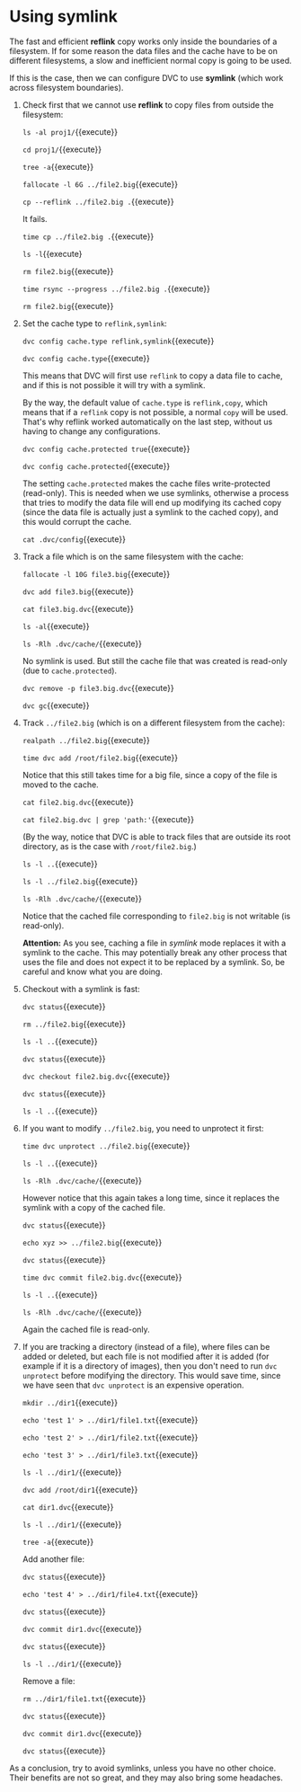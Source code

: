 # Using symlink

The fast and efficient **reflink** copy works only inside the
boundaries of a filesystem. If for some reason the data files and the
cache have to be on different filesystems, a slow and inefficient
normal copy is going to be used.

If this is the case, then we can configure DVC to use **symlink**
(which work across filesystem boundaries).

1. Check first that we cannot use **reflink** to copy files from
   outside the filesystem:
   
   `ls -al proj1/`{{execute}}
   
   `cd proj1/`{{execute}}
   
   `tree -a`{{execute}}
   
   `fallocate -l 6G ../file2.big`{{execute}}
   
   `cp --reflink ../file2.big .`{{execute}}
   
   It fails.
   
   `time cp ../file2.big .`{{execute}}
   
   `ls -l`{{execute}
   
   `rm file2.big`{{execute}}
   
   `time rsync --progress ../file2.big .`{{execute}}
   
   `rm file2.big`{{execute}}
   
2. Set the cache type to `reflink,symlink`:

   `dvc config cache.type reflink,symlink`{{execute}}
   
   `dvc config cache.type`{{execute}}
   
   This means that DVC will first use `reflink` to copy a data file to
   cache, and if this is not possible it will try with a symlink.
   
   By the way, the default value of `cache.type` is `reflink,copy`,
   which means that if a `reflink` copy is not possible, a normal
   `copy` will be used. That's why reflink worked automatically on
   the last step, without us having to change any configurations.
   
   `dvc config cache.protected true`{{execute}}
   
   `dvc config cache.protected`{{execute}}
   
   The setting `cache.protected` makes the cache files write-protected
   (read-only). This is needed when we use symlinks, otherwise a
   process that tries to modify the data file will end up modifying
   its cached copy (since the data file is actually just a symlink to
   the cached copy), and this would corrupt the cache.
   
   `cat .dvc/config`{{execute}}
   
3. Track a file which is on the same filesystem with the cache:

   `fallocate -l 10G file3.big`{{execute}}

   `dvc add file3.big`{{execute}}
   
   `cat file3.big.dvc`{{execute}}
   
   `ls -al`{{execute}}
   
   `ls -Rlh .dvc/cache/`{{execute}}
   
   No symlink is used. But still the cache file that was created is
   read-only (due to `cache.protected`).
   
   `dvc remove -p file3.big.dvc`{{execute}}
   
   `dvc gc`{{execute}}
   
4. Track `../file2.big` (which is on a different filesystem from the cache):

   `realpath ../file2.big`{{execute}}
   
   `time dvc add /root/file2.big`{{execute}}
   
   Notice that this still takes time for a big file, since a copy of
   the file is moved to the cache.
   
   `cat file2.big.dvc`{{execute}}
   
   `cat file2.big.dvc | grep 'path:'`{{execute}}
   
   (By the way, notice that DVC is able to track files that are
   outside its root directory, as is the case with `/root/file2.big`.)
   
   `ls -l ..`{{execute}}
   
   `ls -l ../file2.big`{{execute}}
   
   `ls -Rlh .dvc/cache/`{{execute}}
   
   Notice that the cached file corresponding to `file2.big` is not
   writable (is read-only).
   
   **Attention:** As you see, caching a file in _symlink_ mode replaces
   it with a symlink to the cache. This may potentially break any
   other process that uses the file and does not expect it to be
   replaced by a symlink. So, be careful and know what you are doing.
   
5. Checkout with a symlink is fast:
   
   `dvc status`{{execute}}
   
   `rm ../file2.big`{{execute}}
   
   `ls -l ..`{{execute}}
   
   `dvc status`{{execute}}
   
   `dvc checkout file2.big.dvc`{{execute}}
   
   `dvc status`{{execute}}
   
   `ls -l ..`{{execute}}
   
6. If you want to modify `../file2.big`, you need to unprotect it
   first:
   
   `time dvc unprotect ../file2.big`{{execute}}
   
   `ls -l ..`{{execute}}
   
   `ls -Rlh .dvc/cache/`{{execute}}
   
   However notice that this again takes a long time, since it replaces
   the symlink with a copy of the cached file.
   
   `dvc status`{{execute}}
   
   `echo xyz >> ../file2.big`{{execute}}
   
   `dvc status`{{execute}}
   
   `time dvc commit file2.big.dvc`{{execute}}
   
   `ls -l ..`{{execute}}
   
   `ls -Rlh .dvc/cache/`{{execute}}
   
   Again the cached file is read-only.
   
7. If you are tracking a directory (instead of a file), where files
   can be added or deleted, but each file is not modified after it is
   added (for example if it is a directory of images), then you don't
   need to run `dvc unprotect` before modifying the directory. This
   would save time, since we have seen that `dvc unprotect` is an
   expensive operation.
   
   `mkdir ../dir1`{{execute}}
   
   `echo 'test 1' > ../dir1/file1.txt`{{execute}}
   
   `echo 'test 2' > ../dir1/file2.txt`{{execute}}
   
   `echo 'test 3' > ../dir1/file3.txt`{{execute}}
   
   `ls -l ../dir1/`{{execute}}
   
   `dvc add /root/dir1`{{execute}}
   
   `cat dir1.dvc`{{execute}}
   
   `ls -l ../dir1/`{{execute}}
   
   `tree -a`{{execute}}
   
   Add another file:
   
   `dvc status`{{execute}}
   
   `echo 'test 4' > ../dir1/file4.txt`{{execute}}
   
   `dvc status`{{execute}}
   
   `dvc commit dir1.dvc`{{execute}}
   
   `dvc status`{{execute}}
   
   `ls -l ../dir1/`{{execute}}
   
   Remove a file:
   
   `rm ../dir1/file1.txt`{{execute}}
   
   `dvc status`{{execute}}
   
   `dvc commit dir1.dvc`{{execute}}
   
   `dvc status`{{execute}}


As a conclusion, try to avoid symlinks, unless you have no other
choice. Their benefits are not so great, and they may also bring some
headaches.
